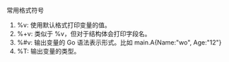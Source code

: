 常用格式符号
1. %v: 使用默认格式打印变量的值。
2. %+v: 类似于 %v，但对于结构体会打印字段名。
3. %#v: 输出变量的 Go 语法表示形式。比如 main.A{Name:"wo", Age:"12"}
4. %T: 输出变量的类型。 
